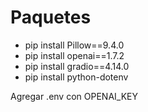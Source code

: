 # Paquetes

- pip install Pillow==9.4.0
- pip install openai==1.7.2
- pip install gradio==4.14.0
- pip install python-dotenv

Agregar .env con OPENAI_KEY
